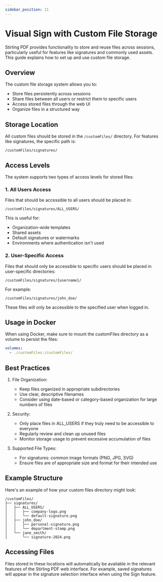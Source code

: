 ```yaml
---
sidebar_position: 11
---
```


# Visual Sign with Custom File Storage

Stirling PDF provides functionality to store and reuse files across sessions, particularly useful for features like signatures and commonly used assets. This guide explains how to set up and use custom file storage.

## Overview

The custom file storage system allows you to:
- Store files persistently across sessions
- Share files between all users or restrict them to specific users
- Access stored files through the web UI
- Organize files in a structured way

## Storage Location

All custom files should be stored in the `/customFiles/` directory. For features like signatures, the specific path is:

```
/customFiles/signatures/
```

## Access Levels

The system supports two types of access levels for stored files:

### 1. All Users Access
Files that should be accessible to all users should be placed in:
```
/customFiles/signatures/ALL_USERS/
```
This is useful for:
- Organization-wide templates
- Shared assets
- Default signatures or watermarks
- Environments where authentication isn't used

### 2. User-Specific Access
Files that should only be accessible to specific users should be placed in user-specific directories:
```
/customFiles/signatures/{username}/
```
For example:
```
/customFiles/signatures/john_doe/
```
These files will only be accessible to the specified user when logged in.

## Usage in Docker

When using Docker, make sure to mount the customFiles directory as a volume to persist the files:

```yaml
volumes:
  - ./customFiles:/customFiles/
```

## Best Practices

1. File Organization:
   - Keep files organized in appropriate subdirectories
   - Use clear, descriptive filenames
   - Consider using date-based or category-based organization for large numbers of files

2. Security:
   - Only place files in ALL_USERS if they truly need to be accessible to everyone
   - Regularly review and clean up unused files
   - Monitor storage usage to prevent excessive accumulation of files

3. Supported File Types:
   - For signatures: common image formats (PNG, JPG, SVG)
   - Ensure files are of appropriate size and format for their intended use

## Example Structure

Here's an example of how your custom files directory might look:

```
/customFiles/
├── signatures/
│   ├── ALL_USERS/
│   │   ├── company-logo.png
│   │   └── default-signature.png
│   ├── john_doe/
│   │   ├── personal-signature.png
│   │   └── department-stamp.png
│   └── jane_smith/
│       └── signature-2024.png
```

## Accessing Files

Files stored in these locations will automatically be available in the relevant features of the Stirling PDF web interface. For example, saved signatures will appear in the signature selection interface when using the Sign feature.
